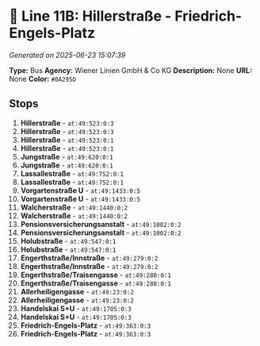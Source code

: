 # 🚌 Line 11B: Hillerstraße - Friedrich-Engels-Platz

*Generated on 2025-06-23 15:07:39*

**Type:** Bus
**Agency:** Wiener Linien GmbH & Co KG
**Description:** None
**URL:** None
**Color:** `#0A295D`

## Stops

1. **Hillerstraße** - `at:49:523:0:3`
2. **Hillerstraße** - `at:49:523:0:3`
3. **Hillerstraße** - `at:49:523:0:1`
4. **Hillerstraße** - `at:49:523:0:1`
5. **Jungstraße** - `at:49:620:0:1`
6. **Jungstraße** - `at:49:620:0:1`
7. **Lassallestraße** - `at:49:752:0:1`
8. **Lassallestraße** - `at:49:752:0:1`
9. **Vorgartenstraße U** - `at:49:1433:0:5`
10. **Vorgartenstraße U** - `at:49:1433:0:5`
11. **Walcherstraße** - `at:49:1440:0:2`
12. **Walcherstraße** - `at:49:1440:0:2`
13. **Pensionsversicherungsanstalt** - `at:49:1002:0:2`
14. **Pensionsversicherungsanstalt** - `at:49:1002:0:2`
15. **Holubstraße** - `at:49:547:0:1`
16. **Holubstraße** - `at:49:547:0:1`
17. **Engerthstraße/Innstraße** - `at:49:279:0:2`
18. **Engerthstraße/Innstraße** - `at:49:279:0:2`
19. **Engerthstraße/Traisengasse** - `at:49:280:0:1`
20. **Engerthstraße/Traisengasse** - `at:49:280:0:1`
21. **Allerheiligengasse** - `at:49:23:0:2`
22. **Allerheiligengasse** - `at:49:23:0:2`
23. **Handelskai S+U** - `at:49:1705:0:3`
24. **Handelskai S+U** - `at:49:1705:0:3`
25. **Friedrich-Engels-Platz** - `at:49:363:0:3`
26. **Friedrich-Engels-Platz** - `at:49:363:0:3`